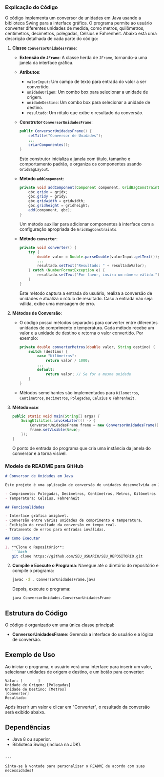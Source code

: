 

### Explicação do Código

O código implementa um conversor de unidades em Java usando a biblioteca Swing para a interface gráfica. O programa permite ao usuário converter diferentes unidades de medida, como metros, quilômetros, centímetros, decímetros, polegadas, Celsius e Fahrenheit. Abaixo está uma descrição detalhada de cada parte do código:

1. **Classe `ConversorUnidadesFrame`**:
   - **Extensão de `JFrame`**: A classe herda de `JFrame`, tornando-a uma janela da interface gráfica.
   - **Atributos**:
     - `valorInput`: Um campo de texto para entrada do valor a ser convertido.
     - `unidadeOrigem`: Um combo box para selecionar a unidade de origem.
     - `unidadeDestino`: Um combo box para selecionar a unidade de destino.
     - `resultado`: Um rótulo que exibe o resultado da conversão.

   - **Construtor `ConversorUnidadesFrame`**:
     ```java
     public ConversorUnidadesFrame() {
         setTitle("Conversor de Unidades");
         ...
         criarComponentes();
     }
     ```
     Este construtor inicializa a janela com título, tamanho e comportamento padrão, e organiza os componentes usando `GridBagLayout`.

   - **Método `addComponent`**:
     ```java
     private void addComponent(Component component, GridBagConstraints gbc, int gridx, int gridy, int gridwidth, int gridheight) {
         gbc.gridx = gridx;
         gbc.gridy = gridy;
         gbc.gridwidth = gridwidth;
         gbc.gridheight = gridheight;
         add(component, gbc);
     }
     ```
     Um método auxiliar para adicionar componentes à interface com a configuração apropriada de `GridBagConstraints`.

   - **Método `converter`**:
     ```java
     private void converter() {
         try {
             double valor = Double.parseDouble(valorInput.getText());
             ...
             resultado.setText("Resultado: " + resultadoValor);
         } catch (NumberFormatException e) {
             resultado.setText("Por favor, insira um número válido.");
         }
     }
     ```
     Este método captura a entrada do usuário, realiza a conversão de unidades e atualiza o rótulo de resultado. Caso a entrada não seja válida, exibe uma mensagem de erro.

2. **Métodos de Conversão**:
   - O código possui métodos separados para converter entre diferentes unidades de comprimento e temperatura. Cada método recebe um valor e a unidade de destino e retorna o valor convertido. Por exemplo:
     ```java
     private double converterMetros(double valor, String destino) {
         switch (destino) {
             case "Kilômetros":
                 return valor / 1000;
             ...
             default:
                 return valor; // Se for a mesma unidade
         }
     }
     ```
   - Métodos semelhantes são implementados para `Kilometros`, `Centimetros`, `Decimetros`, `Polegadas`, `Celsius` e `Fahrenheit`.

3. **Método `main`**:
   ```java
   public static void main(String[] args) {
       SwingUtilities.invokeLater(() -> {
           ConversorUnidadesFrame frame = new ConversorUnidadesFrame();
           frame.setVisible(true);
       });
   }
   ```
   O ponto de entrada do programa que cria uma instância da janela do conversor e a torna visível.

### Modelo de README para GitHub

```markdown
# Conversor de Unidades em Java

Este projeto é uma aplicação de conversão de unidades desenvolvida em Java usando a biblioteca Swing para a interface gráfica. O programa permite ao usuário converter valores entre diferentes unidades de medida, incluindo:

- Comprimento: Polegadas, Decímetros, Centímetros, Metros, Kilômetros
- Temperatura: Celsius, Fahrenheit

## Funcionalidades

- Interface gráfica amigável.
- Conversão entre várias unidades de comprimento e temperatura.
- Exibição do resultado da conversão em tempo real.
- Tratamento de erros para entradas inválidas.

## Como Executar

1. **Clone o Repositório**:
   ```bash
   git clone https://github.com/SEU_USUARIO/SEU_REPOSITORIO.git
   ```

2. **Compile e Execute o Programa**:
   Navegue até o diretório do repositório e compile o programa:
   ```bash
   javac -d . ConversorUnidadesFrame.java
   ```
   Depois, execute o programa:
   ```bash
   java ConversorUnidades.ConversorUnidadesFrame
   ```

## Estrutura do Código

O código é organizado em uma única classe principal:

- **ConversorUnidadesFrame**: Gerencia a interface do usuário e a lógica de conversão.

## Exemplo de Uso

Ao iniciar o programa, o usuário verá uma interface para inserir um valor, selecionar unidades de origem e destino, e um botão para converter:

```
Valor: [       ]
Unidade de Origem: [Polegadas]
Unidade de Destino: [Metros]
[Converter]
Resultado: 
```

Após inserir um valor e clicar em "Converter", o resultado da conversão será exibido abaixo.

## Dependências

- Java 8 ou superior.
- Biblioteca Swing (inclusa na JDK).

```

---

Sinta-se à vontade para personalizar o README de acordo com suas necessidades!
